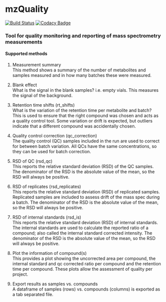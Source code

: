 # mzQuality

[![Build Status](https://travis-ci.org/leidenuniv-lacdr-abs/mzQuality.svg?branch=master)](https://travis-ci.org/leidenuniv-lacdr-abs/mzQuality) [![Codacy Badge](https://api.codacy.com/project/badge/Grade/3de83824a5a14684b69d9c00719ca029)](https://www.codacy.com/app/michaelvanvliet/mzQuality?utm_source=github.com&amp;utm_medium=referral&amp;utm_content=leidenuniv-lacdr-abs/mzQuality&amp;utm_campaign=Badge_Grade)

### Tool for quality monitoring and reporting of mass spectrometry measurements


#### Supported methods

1) Measurement summary  
  This method shows a summary of the number of metabolites and samples measured and in how many batches these were measured.  
  
2) Blank effect  
  What is the signal in the blank samples? i.e. empty vials. This measures the signal of the background.  
  
3) Retention time shifts (rt_shifts)  
  What is the variation of the retention time per metabolite and batch? This is used to ensure that the right compound was chosen and acts as a quality control tool. Some variation or drift is expected, but outliers indicate that a different compound was accidentally chosen.   
  
4) Quality control correction (qc_correction)  
  The quality control (QC) samples included in the run are used to correct for between batch variation. All QCs have the same concentrations, so they can be used for batch correction.

5) RSD of QC (rsd_qc)  
  This reports the relative standard deviation (RSD) of the QC samples. The denominator of the RSD is the absolute value of the mean, so the RSD will always be positive.  
  
6) RSD of replicates (rsd_replicates)  
 This reports the relative standard deviation (RSD) of replicated samples. Replicated samples are included to assess drift of the mass spec during a batch. The denominator of the RSD is the absolute value of the mean, so the RSD will always be positive.  
  
7) RSD of internal standards (rsd_is)  
 This reports the relative standard deviation (RSD) of internal standards. The internal standards are used to calculate the reported ratio of a compound; also called the internal standard corrected intensity. The denominator of the RSD is the absolute value of the mean, so the RSD will always be positive.
  
8) Plot the information of compound(s)  
  This provides a plot showing the uncorrected area per compound, the internal standard and qc corrected ratio per compound and the retention time per compound. These plots allow the assessment of quality per project.  

9) Export results as samples vs. compounds  
  A dataframe of samples (rows) vs. compounds (columns) is exported as a tab separated file.

